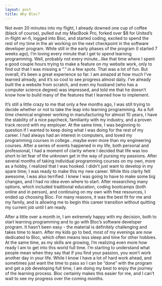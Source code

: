 ```yaml
---
layout: post
title: Why Bloc?
---
```

Not even 20 minutes into my flight, I already downed one cup of coffee (black of course), pulled out my MacBook Pro, forked over $8 for United’s in-flight wi-fi, logged into Bloc, and started coding, excited to spend the rest of my time in the air working on the next checkpoint in the software developer program.  While still in the early phases of the program (I started 7 weeks ago), I’m loving every minute that I get to spend learning programming.  Well, probably not every minute…like that time where I spent a good couple hours trying to make a feature on my website work, only to find out that I was missing a “.” in a few spots.  That was a lot of fun.  But overall, it’s been a great experience so far.  I am amazed at how much I’ve learned already, and it’s so cool to see progress almost daily.  I’ve already built the a website from scratch, and even my husband (who has a computer science degree) was impressed, and told me that he doesn’t know how to build many of the features that I learned how to implement.  

It’s still a little crazy to me that only a few months ago, I was still trying to decide whether or not to take the leap into learning programming.  As a full time chemical engineer working in manufacturing for almost 10 years, I have the stability of a nice paycheck, familiarity with my industry, and a proven track record with my employer.  At the same time, I was beginning to question if I wanted to keep doing what I was doing for the rest of my career.  I had always had an interest in computers, and loved my programming courses in college…maybe even more than my engineering courses.  After a series of events happened in my life, both personal and professional, I had a moment of clarity where I decided that life was too short to let fear of the unknown get in the way of pursing my passions.  After several months of taking individual programming courses on my own, more as a hobby, I realized that I was hooked.  I didn’t just want to develop in my spare time; I was ready to make this my new career.  While this clarity felt awesome, I was also terrified.  I knew I was going to have to make some big changes, and I had no idea even where to start.  After researching many options, which included traditional education, coding bootcamps (both online and in person), and continuing on my own with free resources, I ended up choosing Bloc.  For many reasons, it was the best fit for me and my family, and is allowing me to begin this career transition without quitting my current job until I am ready.

After a little over a month in, I am extremely happy with my decision, both to start learning programming and to go with Bloc’s software developer program.  It hasn’t been easy - the material is definitely challenging and takes time to learn.  After my kids go to bed, most of my evenings are now dedicated to Bloc, which often means less sleep and time for other hobbies.  At the same time, as my skills are growing, I’m realizing even more how ready I am to get into this world full time.  I’m starting to understand what people mean when they say that if you find your passion, you won’t work another day in your life.  While I know I have a lot of hard work ahead, and sometimes just want the time to pass so I can be “done” with the program and get a job developing full time, I am doing my best to enjoy the journey of the learning process.  Bloc certainly makes this easier for me, and I can’t wait to see my progress over the coming months.
